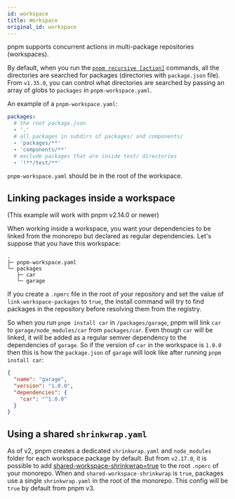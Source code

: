 ```yaml
---
id: workspace
title: Workspace
original_id: workspace
---
```


pnpm supports concurrent actions in multi-package repositories (workspaces).

By default, when you run the [`pnpm recursive [action]`](pnpm-recursive) commands,
all the directories are searched for packages (directories with `package.json` file).
From `v1.35.0`, you can control what directories are searched by passing an array of globs to `packages` in `pnpm-workspace.yaml`.

An example of a `pnpm-workspace.yaml`:

```yaml
packages:
  # the root package.json
  - '.'
  # all packages in subdirs of packages/ and components/
  - 'packages/**'
  - 'components/**'
  # exclude packages that are inside test/ directories
  - '!**/test/**'
```

`pnpm-workspace.yaml` should be in the root of the workspace.

## Linking packages inside a workspace

(This example will work with pnpm v2.14.0 or newer)

When working inside a workspace, you want your dependencies to be linked from the monorepo but declared as regular dependencies.
Let's suppose that you have this workspace:

```
.
├─ pnpm-workspace.yaml
└─ packages
   ├─ car
   └─ garage
```

If you create a `.npmrc` file in the root of your repository and set the value of `link-workspace-packages` to `true`, the install
command will try to find packages in the repository before resolving them from the registry.

So when you run `pnpm install car` in `/packages/garage`, pnpm will link `car` to `garage/node_modules/car` from `packages/car`.
Even though `car` will be linked, it will be added as a regular semver dependency to the dependencies of `garage`. So if the version of `car` in the workspace is `1.0.0` then this is
how the `package.json` of `garage` will look like after running `pnpm install car`:

```json
{
  "name": "garage",
  "version": "1.0.0",
  "dependencies": {
    "car": "^1.0.0"
  }
}
```

## Using a shared `shrinkwrap.yaml`

As of v2, pnpm creates a dedicated `shrinkwrap.yaml` and `node_modules` folder for each workspace package by default.
But from `v2.17.0`, it is possible to add [shared-workspace-shrinkwrap=true](pnpm-recursive#shared-workspace-shrinkwrap) to the root `.npmrc` of your monorepo.
When and `shared-workspace-shrinkwrap` is `true`, packages use a single `shrinkwrap.yaml` in the root of the monorepo.
This config will be `true` by default from pnpm v3.
